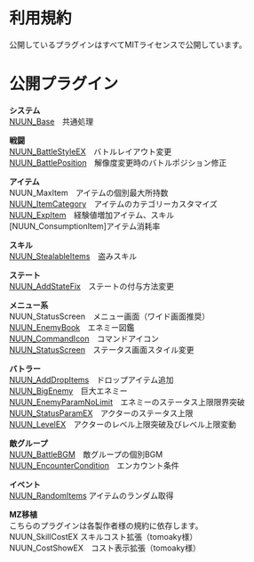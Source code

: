 # 利用規約
公開しているプラグインはすべてMITライセンスで公開しています。

# 公開プラグイン
<b>システム</b><br>
[NUUN_Base](https://raw.githubusercontent.com/nuun888/MZ/master/NUUN_Base.js)　共通処理<br>

<b>戦闘</b><br>
[NUUN_BattleStyleEX](https://raw.githubusercontent.com/nuun888/MZ/master/NUUN_BattleStyleEX.js)　バトルレイアウト変更<br>
[NUUN_BattlePosition](https://raw.githubusercontent.com/nuun888/MZ/master/NUUN_BattlePosition.js)　解像度変更時のバトルポジション修正<br>
  
<b>アイテム</b><br>
NUUN_MaxItem　アイテムの個別最大所持数<br>
[NUUN_ItemCategory](https://raw.githubusercontent.com/nuun888/MZ/master/NUUN_ItemCategory.js)　アイテムのカテゴリーカスタマイズ<br>
[NUUN_ExpItem](https://raw.githubusercontent.com/nuun888/MZ/master/NUUN_ExpItem.js)　経験値増加アイテム、スキル<br>
[NUUN_ConsumptionItem]アイテム消耗率<br>

<b>スキル</b><br>
[NUUN_StealableItems](https://raw.githubusercontent.com/nuun888/MZ/master/NUUN_StealableItems.js)　盗みスキル<br>

<b>ステート</b><br>
[NUUN_AddStateFix](https://raw.githubusercontent.com/nuun888/MZ/master/NUUN_AddStateFix.js)　ステートの付与方法変更<br>

<b>メニュー系</b><br>
NUUN_StatusScreen　メニュー画面（ワイド画面推奨）<br>
[NUUN_EnemyBook](https://raw.githubusercontent.com/nuun888/MZ/master/NUUN_EnemyBook.js)　エネミー図鑑<br>
[NUUN_CommandIcon](https://raw.githubusercontent.com/nuun888/MZ/master/NUUN_CommandIcon.js)　コマンドアイコン<br>
[NUUN_StatusScreen](https://raw.githubusercontent.com/nuun888/MZ/master/NUUN_StatusScreen.js)　ステータス画面スタイル変更<br>


<b>バトラー</b><br>
[NUUN_AddDropItems](https://raw.githubusercontent.com/nuun888/MZ/master/NUUN_AddDropItems.js)　ドロップアイテム追加<br>
[NUUN_BigEnemy](https://raw.githubusercontent.com/nuun888/MZ/master/NUUN_BigEnemy.js)　巨大エネミー<br>
[NUUN_EnemyParamNoLimit](https://raw.githubusercontent.com/nuun888/MZ/master/NUUN_EnemyParamNoLimit.js)　エネミーのステータス上限限界突破<br>
[NUUN_StatusParamEX]()　アクターのステータス上限<br>
[NUUN_LevelEX](https://raw.githubusercontent.com/nuun888/MZ/master/NUUN_LevelEX.js)　アクターのレベル上限突破及びレベル上限変動<br>

<b>敵グループ</b><br>
[NUUN_BattleBGM](https://raw.githubusercontent.com/nuun888/MZ/master/NUUN_BattleBGM.js)　敵グループの個別BGM<br>
[NUUN_EncounterCondition](https://github.com/nuun888/MZ/blob/master/NUUN_EncounterCondition.js)　エンカウント条件<br>

<b>イベント</b><br>
[NUUN_RandomItems](https://raw.githubusercontent.com/nuun888/MZ/master/NUUN_RandomItems.js)  アイテムのランダム取得<br>

<b>MZ移植</b><br>
こちらのプラグインは各製作者様の規約に依存します。<br>
NUUN_SkillCostEX  スキルコスト拡張（tomoaky様）<br>
NUUN_CostShowEX　コスト表示拡張（tomoaky様）<br>
